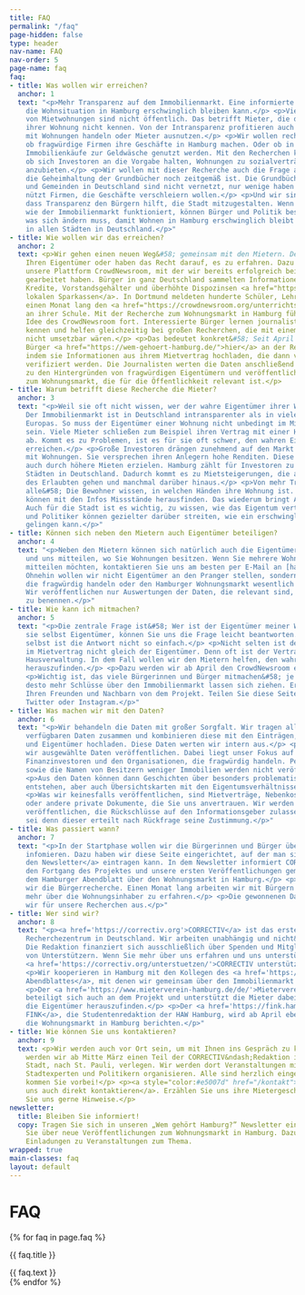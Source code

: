 ```yaml
---
title: FAQ
permalink: "/faq"
page-hidden: false
type: header
nav-name: FAQ
nav-order: 5
page-name: faq
faq:
- title: Was wollen wir erreichen?
  anchor: 1
  text: "<p>Mehr Transparenz auf dem Immobilienmarkt. Eine informierte Debatte, wie
    die Wohnsituation in Hamburg erschwinglich bleiben kann.</p> <p>Viele Eigentümer
    von Mietwohnungen sind nicht öffentlich. Das betrifft Mieter, die den wahren Eigentümer
    ihrer Wohnung nicht kennen. Von der Intransparenz profitieren auch Firmen, die
    mit Wohnungen handeln oder Mieter ausnutzen.</p> <p>Wir wollen recherchieren,
    ob fragwürdige Firmen ihre Geschäfte in Hamburg machen. Oder ob in Einzelfällen
    Immobilienkäufe zur Geldwäsche genutzt werden. Mit den Recherchen können wir prüfen,
    ob sich Investoren an die Vorgabe halten, Wohnungen zu sozialverträglichen Preisen
    anzubieten.</p> <p>Wir wollen mit dieser Recherche auch die Frage aufwerfen, ob
    die Geheimhaltung der Grundbücher noch zeitgemäß ist. Die Grundbücher der Städte
    und Gemeinden in Deutschland sind nicht vernetzt, nur wenige haben Zugang. Das
    nützt Firmen, die Geschäfte verschleiern wollen.</p> <p>Und wir sind überzeugt,
    dass Transparenz den Bürgern hilft, die Stadt mitzugestalten. Wenn wir wissen,
    wie der Immobilienmarkt funktioniert, können Bürger und Politik besser diskutieren,
    was sich ändern muss, damit Wohnen in Hamburg erschwinglich bleibt und letztlich
    in allen Städten in Deutschland.</p>"
- title: Wie wollen wir das erreichen?
  anchor: 2
  text: <p>Wir gehen einen neuen Weg&#58; gemeinsam mit den Mietern. Denn Sie kennen
    Ihren Eigentümer oder haben das Recht darauf, es zu erfahren. Dazu nutzen wir
    unsere Plattform CrowdNewsroom, mit der wir bereits erfolgreich bei zwei Recherchen
    gearbeitet haben. Bürger in ganz Deutschland sammelten Informationen über faule
    Kredite, Vorstandsgehälter und überhöhte Dispozinsen <a href="https://correctiv.org/recherchen/sparkassen/">ihrer
    lokalen Sparkassen</a>. In Dortmund meldeten hunderte Schüler, Lehrer und Eltern
    einen Monat lang den <a href="https://crowdnewsroom.org/unterrichtsausfall-der-check/">Unterrichtsausfall</a>
    an ihrer Schule. Mit der Recherche zum Wohnungsmarkt in Hamburg führen wir die
    Idee des CrowdNewsroom fort. Interessierte Bürger lernen journalistische Methoden
    kennen und helfen gleichzeitig bei großen Recherchen, die mit einem kleinen Team
    nicht umsetzbar wären.</p> <p>Das bedeutet konkret&#58; Seit April können sich
    Bürger <a href="https://wem-gehoert-hamburg.de/">hier</a> an der Recherche beteiligen,
    indem sie Informationen aus ihrem Mietvertrag hochladen, die dann von CORRECTIV-Journalisten
    verifiziert werden. Die Journalisten werten die Daten anschließend aus, recherchieren
    zu den Hintergründen von fragwürdigen Eigentümern und veröffentlichen Geschichten
    zum Wohnungsmarkt, die für die Öffentlichkeit relevant ist.</p>
- title: Warum betrifft diese Recherche die Mieter?
  anchor: 3
  text: "<p>Weil sie oft nicht wissen, wer der wahre Eigentümer ihrer Wohnung ist.
    Der Immobilienmarkt ist in Deutschland intransparenter als in vielen anderen Ländern
    Europas. So muss der Eigentümer einer Wohnung nicht unbedingt im Mietvertrag aufgeführt
    sein. Viele Mieter schließen zum Beispiel ihren Vertrag mit einer Hausverwaltung
    ab. Kommt es zu Problemen, ist es für sie oft schwer, den wahren Eigentümer zu
    erreichen.</p> <p>Große Investoren drängen zunehmend auf den Markt und handeln
    mit Wohnungen. Sie versprechen ihren Anlegern hohe Renditen. Diese müssen sie
    auch durch höhere Mieten erzielen. Hamburg zählt für Investoren zu den lukrativsten
    Städten in Deutschland. Dadurch kommt es zu Mietsteigerungen, die an die Grenze
    des Erlaubten gehen und manchmal darüber hinaus.</p> <p>Von mehr Transparenz profitieren
    alle&#58; Die Bewohner wissen, in welchen Händen ihre Wohnung ist. Journalisten
    können mit den Infos Missstände herausfinden. Das wiederum bringt Aufklärung.
    Auch für die Stadt ist es wichtig, zu wissen, wie das Eigentum verteilt ist. Bürger
    und Politiker können gezielter darüber streiten, wie ein erschwinglicher Wohnungsmarkt
    gelingen kann.</p>"
- title: Können sich neben den Mietern auch Eigentümer beteiligen?
  anchor: 4
  text: "<p>Neben den Mietern können sich natürlich auch die Eigentümer beteiligen
    und uns mitteilen, wo Sie Wohnungen besitzen. Wenn Sie mehrere Wohnungen auf einmal
    mitteilen möchten, kontaktieren Sie uns am besten per E-Mail an [hamburg(at)correctiv.org](mailto:hamburg@correctiv.org).
    Ohnehin wollen wir nicht Eigentümer an den Pranger stellen, sondern nur die benennen,
    die fragwürdig handeln oder den Hamburger Wohnungsmarkt wesentlich beeinflussen.
    Wir veröffentlichen nur Auswertungen der Daten, die relevant sind, um Missstände
    zu benennen.</p>"
- title: Wie kann ich mitmachen?
  anchor: 5
  text: "<p>Die zentrale Frage ist&#58; Wer ist der Eigentümer meiner Wohnung? Sind
    sie selbst Eigentümer, können Sie uns die Frage leicht beantworten. Für die Mieter
    selbst ist die Antwort nicht so einfach.</p> <p>Nicht selten ist der Vermieter
    im Mietvertrag nicht gleich der Eigentümer. Denn oft ist der Vertragspartner eine
    Hausverwaltung. In dem Fall wollen wir den Mietern helfen, den wahren Eigentümer
    herauszufinden.</p> <p>Dazu werden wir ab April den CrowdNewsroom einsetzen.</p>
    <p>Wichtig ist, das viele Bürgerinnen und Bürger mitmachen&#58; je mehr sich beteiligen,
    desto mehr Schlüsse über den Immobilienmarkt lassen sich ziehen. Erzählen Sie
    Ihren Freunden und Nachbarn von dem Projekt. Teilen Sie diese Seite auf Facebook,
    Twitter oder Instagram.</p>"
- title: Was machen wir mit den Daten?
  anchor: 6
  text: "<p>Wir behandeln die Daten mit großer Sorgfalt. Wir tragen alle öffentlich
    verfügbaren Daten zusammen und kombinieren diese mit den Einträgen, die Mieter
    und Eigentümer hochladen. Diese Daten werten wir intern aus.</p> <p>Später werden
    wir ausgewählte Daten veröffentlichen. Dabei liegt unser Fokus auf den großen
    Finanzinvestoren und den Organisationen, die fragwürdig handeln. Persönliche Daten
    sowie die Namen von Besitzern weniger Immobilien werden nicht veröffentlicht.</p>
    <p>Aus den Daten können dann Geschichten über besonders problematische Investoren
    entstehen, aber auch Übersichtskarten mit den Eigentumsverhältnissen eines Stadtteils.</p>
    <p>Was wir keinesfalls veröffentlichen, sind Mietverträge, Nebenkostenabrechnungen
    oder andere private Dokumente, die Sie uns anvertrauen. Wir werden keine Informationen
    veröffentlichen, die Rückschlüsse auf den Informationsgeber zulassen &mdash; es
    sei denn dieser erteilt nach Rückfrage seine Zustimmung.</p>"
- title: Was passiert wann?
  anchor: 7
  text: "<p>In der Startphase wollen wir die Bürgerinnen und Bürger über das Projekt
    infomieren. Dazu haben wir diese Seite eingerichtet, auf der man sich <a href='/#signup'>in
    den Newsletter</a> eintragen kann. In dem Newsletter informiert CORRECTIV über
    den Fortgang des Projektes und unsere ersten Veröffentlichungen gemeinsam mit
    dem Hamburger Abendblatt über den Wohnungsmarkt in Hamburg.</p> <p>Ab April beginnen
    wir die Bürgerrecherche. Einen Monat lang arbeiten wir mit Bürgern zusammen, um
    mehr über die Wohnungsinhaber zu erfahren.</p> <p>Die gewonnenen Daten werten
    wir für unsere Recherchen aus.</p>"
- title: Wer sind wir?
  anchor: 8
  text: "<p><a href='https://correctiv.org'>CORRECTIV</a> ist das erste gemeinnützige
    Recherchezentrum in Deutschland. Wir arbeiten unabhängig und nicht&ndash;gewinnorientiert.
    Die Redaktion finanziert sich ausschließlich über Spenden und Mitgliedsbeiträge
    von Unterstützern. Wenn Sie mehr über uns erfahren und uns unterstützen möchten&#58;
    <a href='https://correctiv.org/unterstuetzen/'>CORRECTIV unterstützen</a>.</p>
    <p>Wir kooperieren in Hamburg mit den Kollegen des <a href='https://www.abendblatt.de/'>Hamburger
    Abendblattes</a>, mit denen wir gemeinsam über den Immobilienmarkt recherchieren.</p>
    <p>Der <a href='https://www.mieterverein-hamburg.de/de/'>Mieterverein zu Hamburg</a>
    beteiligt sich auch an dem Projekt und unterstützt die Mieter dabei, mehr über
    die Eigentümer herauszufinden.</p> <p>Der <a href='https://fink.hamburg/'>Blog
    FINK</a>, die Studentenredaktion der HAW Hamburg, wird ab April ebenfalls über
    die Wohnungsmarkt in Hamburg berichten.</p>"
- title: Wie können Sie uns kontaktieren?
  anchor: 9
  text: <p>Wir werden auch vor Ort sein, um mit Ihnen ins Gespräch zu kommen. Dazu
    werden wir ab Mitte März einen Teil der CORRECTIV&ndash;Redaktion ins Herz der
    Stadt, nach St. Pauli, verlegen. Wir werden dort Veranstaltungen mit Mietern,
    Stadtexperten und Politikern organisieren. Alle sind herzlich eingeladen&#58;
    kommen Sie vorbei!</p> <p><a style="color:#e5007d" href="/kontakt">Und Sie können
    uns auch direkt kontaktieren</a>. Erzählen Sie uns ihre Mietergeschichte, geben
    Sie uns gerne Hinweise.</p>
newsletter:
  title: Bleiben Sie informiert!
  copy: Tragen Sie sich in unseren „Wem gehört Hamburg?” Newsletter ein. Wir informieren
    Sie über neue Veröffentlichungen zum Wohnungsmarkt in Hamburg. Dazu erhalten Sie
    Einladungen zu Veranstaltungen zum Thema.
wrapped: true
main-classes: faq
layout: default
---
```


<div class="faq">
    <h1>FAQ</h1>
    {% for faq in page.faq %}
    <div class="toggle">
        <div class="toggle-title" id="{{ faq.anchor }}">
            <p><i></i><span class="title-name">{{ faq.title }}</span></p>
        </div>
        <div class="toggle-inner">
            {{ faq.text }}
        </div>
    </div>
    {% endfor %}
</div>
